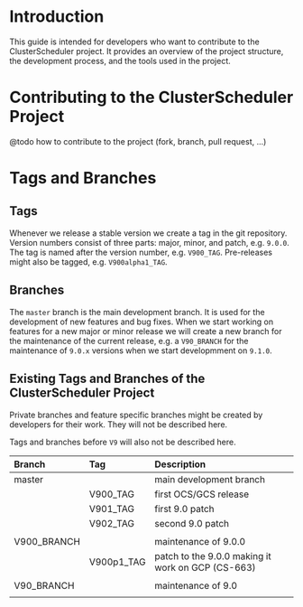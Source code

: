 # Introduction

This guide is intended for developers who want to contribute to the ClusterScheduler project. It provides an overview of the project structure, the development process, and the tools used in the project.

# Contributing to the ClusterScheduler Project

@todo how to contribute to the project (fork, branch, pull request, ...)

# Tags and Branches

## Tags

Whenever we release a stable version we create a tag in the git repository. Version numbers consist of three parts: major, minor, and patch, e.g. `9.0.0`. The tag is named after the version number, e.g. `V900_TAG`. Pre-releases might also be tagged, e.g. `V900alpha1_TAG`.

## Branches

The `master` branch is the main development branch. It is used for the development of new features and bug fixes. When we start working on features for a new major or minor release we will create a new branch for the maintenance of the current release, e.g. a `V90_BRANCH` for the maintenance of `9.0.x` versions when we start developmment on `9.1.0`.

## Existing Tags and Branches of the ClusterScheduler Project

Private branches and feature specific branches might be created by developers for their work.
They will not be described here.

Tags and branches before `V9` will also not be described here.

| Branch       | Tag         | Description                                       |  
|:-------------|:------------|:--------------------------------------------------|
| master       |             | main development branch                           |  
|              | V900\_TAG   | first OCS/GCS release                             |  
|              | V901\_TAG   | first 9.0 patch                                   |
|              | V902\_TAG   | second 9.0 patch                                  |
|              |             |                                                   |
| V900\_BRANCH |             | maintenance of 9.0.0                              |
|              | V900p1\_TAG | patch to the 9.0.0 making it work on GCP (CS-663) |
|              |             |                                                   |
| V90\_BRANCH  |             | maintenance of 9.0                                |
|              |             |                                                   |

[//]: # (Each file has to end with two emty lines)

